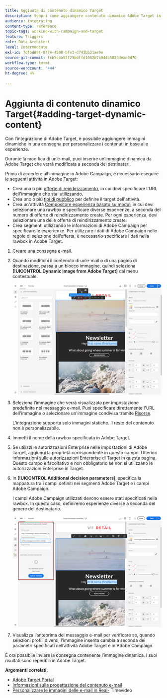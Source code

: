 ```yaml
---
title: Aggiunta di contenuto dinamico Target
description: Scopri come aggiungere contenuto dinamico Adobe Target in una delle consegne Adobe Campaign.
audience: integrating
content-type: reference
topic-tags: working-with-campaign-and-target
feature: Triggers
role: Data Architect
level: Intermediate
exl-id: 7dfbd89f-877e-4598-bfe3-d743bb31ae9e
source-git-commit: fcb5c4a92f23bdffd1082b7b044b5859dead9d70
workflow-type: tm+mt
source-wordcount: '444'
ht-degree: 4%

---
```


# Aggiunta di contenuto dinamico Target{#adding-target-dynamic-content}

Con l’integrazione di Adobe Target, è possibile aggiungere immagini dinamiche in una consegna per personalizzare i contenuti in base alle esperienze.

Durante la modifica di un’e-mail, puoi inserire un’immagine dinamica da Adobe Target che verrà modificata a seconda dei destinatari.

Prima di accedere all’immagine in Adobe Campaign, è necessario eseguire le seguenti attività in Adobe Target:

* Crea una o più [offerte di reindirizzamento](https://experienceleague.adobe.com/docs/target/using/experiences/offers/offer-redirect.html), in cui devi specificare l&#39;URL dell&#39;immagine che stai utilizzando.
* Crea uno o più [tipi di pubblico](https://experienceleague.adobe.com/docs/target/using/audiences/create-audiences/audiences.html) per definire il target dell&#39;attività.
* Crea un&#39;attività [Compositore esperienza basato su moduli](https://experienceleague.adobe.com/docs/target/using/experiences/form-experience-composer.html) in cui devi selezionare una rawbox e specificare diverse esperienze, a seconda del numero di offerte di reindirizzamento create. Per ogni esperienza, devi selezionare una delle offerte di reindirizzamento create.
* Crea segmenti utilizzando le informazioni di Adobe Campaign per specificare le esperienze. Per utilizzare i dati di Adobe Campaign nelle regole di selezione dell’offerta, è necessario specificare i dati nella rawbox in Adobe Target.

1. Creare una consegna e-mail.
1. Quando modifichi il contenuto di un’e-mail o di una pagina di destinazione, passa a un blocco immagine, quindi seleziona **[!UICONTROL Dynamic image from Adobe Target]** dal menu contestuale.

   ![](assets/tar_insert_dynamic_image.png)

1. Seleziona l’immagine che verrà visualizzata per impostazione predefinita nel messaggio e-mail. Puoi specificare direttamente l&#39;URL dell&#39;immagine o selezionare un&#39;immagine condivisa tramite [Risorse](../../integrating/using/working-with-campaign-and-assets-core-service.md).

   L’integrazione supporta solo immagini statiche. Il resto del contenuto non è personalizzabile.

1. Immetti il nome della rawbox specificata in Adobe Target.
1. Se utilizzi le autorizzazioni Enterprise nelle impostazioni di Adobe Target, aggiungi la proprietà corrispondente in questo campo. Ulteriori informazioni sulle autorizzazioni Enterprise di Target in [questa pagina](https://experienceleague.adobe.com/docs/target/using/administer/manage-users/enterprise/properties-overview.html). Questo campo è facoltativo e non obbligatorio se non si utilizzano le autorizzazioni Enterprise in Target.
1. In **[!UICONTROL Additional decision parameters]**, specifica la mappatura tra i campi definiti nei segmenti Adobe Target e i campi Adobe Campaign.

   I campi Adobe Campaign utilizzati devono essere stati specificati nella rawbox. In questo caso, definiremo esperienze diverse a seconda del genere del destinatario.

   ![](assets/tar_additional_decisionning_parameters.png)

1. Visualizza l’anteprima del messaggio e-mail per verificare se, quando selezioni profili diversi, l’immagine inserita cambia a seconda dei parametri specificati nell’attività Adobe Target e in Adobe Campaign.

È ora possibile inviare la consegna contenente l’immagine dinamica. I suoi risultati sono reperibili in Adobe Target.

**Argomenti correlati:**

* [Adobe Target Portal](https://experienceleague.adobe.com/docs/target/using/integrate/campaign-and-target.html)
* [Informazioni sulla progettazione del contenuto e-mail](../../designing/using/designing-content-in-adobe-campaign.md)
* [Personalizzare le immagini delle e-mail in Real-](https://helpx.adobe.com/it/marketing-cloud/how-to/email-marketing.html) Timevideo
